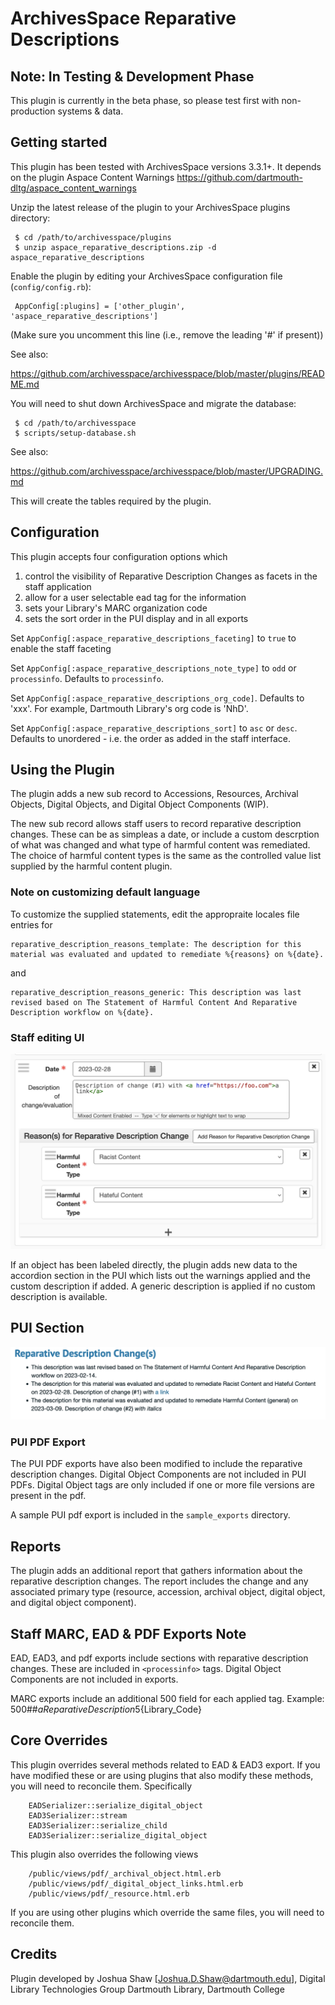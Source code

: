 ArchivesSpace Reparative Descriptions
=====================================

## Note: In Testing & Development Phase
This plugin is currently in the beta phase, so please test first with non-production
systems & data.

## Getting started

This plugin has been tested with ArchivesSpace versions 3.3.1+. It depends on the 
plugin Aspace Content Warnings https://github.com/dartmouth-dltg/aspace_content_warnings

Unzip the latest release of the plugin to your
ArchivesSpace plugins directory:

     $ cd /path/to/archivesspace/plugins
     $ unzip aspace_reparative_descriptions.zip -d aspace_reparative_descriptions

Enable the plugin by editing your ArchivesSpace configuration file
(`config/config.rb`):

     AppConfig[:plugins] = ['other_plugin', 'aspace_reparative_descriptions']

(Make sure you uncomment this line (i.e., remove the leading '#' if present))

See also:

  https://github.com/archivesspace/archivesspace/blob/master/plugins/README.md

You will need to shut down ArchivesSpace and migrate the database:

     $ cd /path/to/archivesspace
     $ scripts/setup-database.sh

See also:

  https://github.com/archivesspace/archivesspace/blob/master/UPGRADING.md

This will create the tables required by the plugin.

## Configuration

This plugin accepts four configuration options which 

1. control the visibility of Reparative Description Changes as facets in the staff application
1. allow for a user selectable ead tag for the information
1. sets your Library's MARC organization code
1. sets the sort order in the PUI display and in all exports

Set `AppConfig[:aspace_reparative_descriptions_faceting]` to `true` to enable the staff faceting

Set `AppConfig[:aspace_reparative_descriptions_note_type]` to `odd` or `processinfo`. Defaults
to `processinfo`.

Set  `AppConfig[:aspace_reparative_descriptions_org_code]`. Defaults to 'xxx'. For example, Dartmouth Library's
org code is 'NhD'.

Set `AppConfig[:aspace_reparative_descriptions_sort]` to `asc` or `desc`. Defaults to unordered - i.e. 
the order as added in the staff interface.

## Using the Plugin

The plugin adds a new sub record to Accessions, Resources, Archival Objects, Digital Objects, 
and Digital Object Components (WIP).

The new sub record allows staff users to record reparative description changes. These can be as
simpleas a date, or include a custom descrption of what was changed and what type of harmful content
was remediated. The choice of harmful content types is the same as the controlled value list 
supplied by the harmful content plugin.

### Note on customizing default language

To customize the supplied statements, edit the appropraite locales file entries for

```
reparative_description_reasons_template: The description for this material was evaluated and updated to remediate %{reasons} on %{date}.
```
and
```
reparative_description_reasons_generic: This description was last revised based on The Statement of Harmful Content And Reparative Description workflow on %{date}.
```

### Staff editing UI
![Staff data entry view](readme_images/ReparativeDescription-staff-data-entry.png)

If an object has been labeled directly, the plugin adds new data to the accordion section in the
PUI which lists out the warnings applied and the custom description if added. A generic description
is applied if no custom description is available.

## PUI Section
![PUI - Sample accordion section](readme_images/ReparativeDescription-PUI.png)

### PUI PDF Export

The PUI PDF exports have also been modified to include the reparative description changes. 
Digital Object Components are not included in PUI PDFs. Digital Object tags are only included 
if one or more file versions are present in the pdf.

A sample PUI pdf export is included in the `sample_exports` directory.

## Reports

The plugin adds an additional report that gathers information about the reparative description changes. The
report includes the change and any associated primary type (resource, accession, archival object,
digital object, and digital object component).

## Staff MARC, EAD & PDF Exports Note

EAD, EAD3, and pdf exports include sections with reparative description changes. These are included in 
`<processinfo>` tags. Digital Object Components are not included in exports.

MARC exports include an additional 500 field for each applied tag. Example: 500##$a{ReparativeDescription}$5{Library_Code}

## Core Overrides

This plugin overrides several methods related to EAD & EAD3 export. If you have modified these or
are using plugins that also modify these methods, you will need to reconcile them. Specifically

```
    EADSerializer::serialize_digital_object
    EAD3Serializer::stream
    EAD3Serializer::serialize_child
    EAD3Serializer::serialize_digital_object
```     

This plugin also overrides the following views
```
    /public/views/pdf/_archival_object.html.erb
    /public/views/pdf/_digital_object_links.html.erb
    /public/views/pdf/_resource.html.erb 
```
If you are using other plugins which override the same files, you will need to reconcile
them.

## Credits

Plugin developed by Joshua Shaw [Joshua.D.Shaw@dartmouth.edu], Digital Library Technologies Group
Dartmouth Library, Dartmouth College
